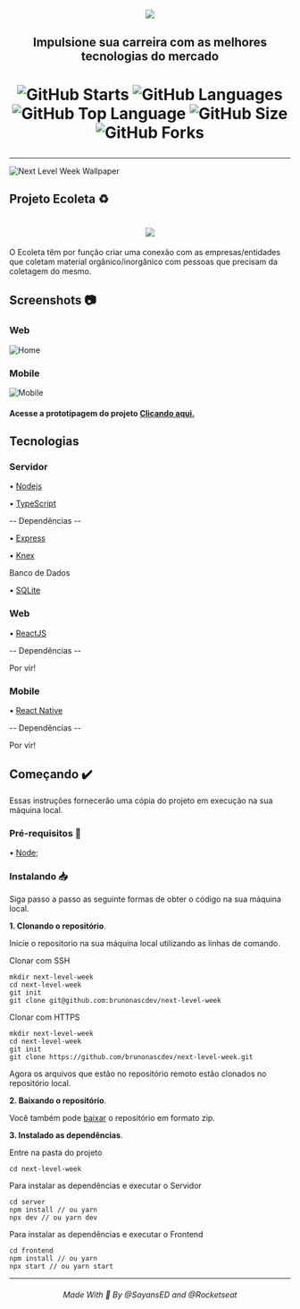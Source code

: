 <h1 align="center"><img src="https://i.ibb.co/Kbpy6hM/new.png" /></h1>
<h2 align="center">Impulsione sua carreira com as melhores tecnologias do mercado</h2>

<h1 align="center">

![GitHub Starts](https://img.shields.io/github/stars/brunonascdev/next-level-week?color=%237159C1&style=for-the-badge)
![GitHub Languages](https://img.shields.io/github/languages/count/brunonascdev/next-level-week?color=%237159c1&style=for-the-badge)
![GitHub Top Language](https://img.shields.io/github/languages/top/brunonascdev/next-level-week?color=7159c1&style=for-the-badge)
![GitHub Size](https://img.shields.io/github/repo-size/brunonascdev/next-level-week?color=%237159c1&style=for-the-badge)
![GitHub Forks](https://img.shields.io/github/forks/brunonascdev/next-level-week?color=%237159c1&style=for-the-badge)

</h1>
<hr>

![Next Level Week Wallpaper](https://i.ibb.co/30VDgZL/1920x1080.jpg)

## Projeto Ecoleta ♻️
<h1 align="center"><img src="https://i.ibb.co/8X5QGH8/Novo-Projeto.png" /></h1>

O Ecoleta têm por função criar uma conexão com as empresas/entidades que coletam material orgânico/inorgânico com pessoas que precisam da coletagem do mesmo.

## Screenshots :camera:
### Web

![Home](https://i.ibb.co/ZN7jy0P/Home.png)

### Mobile

![Mobile](https://i.ibb.co/ssvY39t/In-cio.png)

#### Acesse a prototipagem do projeto [Clicando aqui.](https://www.figma.com/file/9TlOcj6l7D05fZhU12xWT3/Ecoleta-(Booster)?node-id=4%3A422)

## Tecnologias
### Servidor

• [Nodejs](https://nodejs.org/en/)

• [TypeScript](https://www.typescriptlang.org/)

-- Dependências --

• [Express](https://expressjs.com/pt-br/)

• [Knex](http://knexjs.org/)

Banco de Dados

• [SQLite](https://www.sqlite.org/index.html)

### Web

• [ReactJS](https://pt-br.reactjs.org/)

-- Dependências --

Por vir!

### Mobile

• [React Native](https://reactnative.dev/)

-- Dependências --

Por vir!

## Começando :heavy_check_mark:

Essas instruções fornecerão uma cópia do projeto em execução na sua máquina local.

### Pré-requisitos :pencil:

• [Node](https://nodejs.org/en/);

### Instalando :inbox_tray:
Siga passo a passo as seguinte formas de obter o código na sua máquina local.

**1. Clonando o repositório**.

Inicie o repositorio na sua máquina local utilizando as linhas de comando.

Clonar com SSH
```
mkdir next-level-week
cd next-level-week
git init
git clone git@github.com:brunonascdev/next-level-week
```
Clonar com HTTPS 
```
mkdir next-level-week
cd next-level-week
git init
git clone https://github.com/brunonascdev/next-level-week.git
```
Agora os arquivos que estão no repositório remoto estão clonados no repositório local.

**2. Baixando o repositório**.

Você também pode [baixar](https://github.com/brunonascdev/next-level-week/archive/master.zip) o repositório em formato zip.

**3. Instalado as dependências**.

Entre na pasta do projeto 
```
cd next-level-week
```
Para instalar as dependências e executar o Servidor
```
cd server
npm install // ou yarn
npx dev // ou yarn dev
```
Para instalar as dependências e executar o Frontend
``` 
cd frontend
npm install // ou yarn
npx start // ou yarn start
```


<hr />
<h6 align="center"> Made With 💜 By @SayansED and @Rocketseat </h6>

